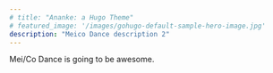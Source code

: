 ```yaml
---
# title: "Ananke: a Hugo Theme"
# featured_image: '/images/gohugo-default-sample-hero-image.jpg'
description: "Meico Dance description 2"
---
```

Mei/Co Dance is going to be awesome.
